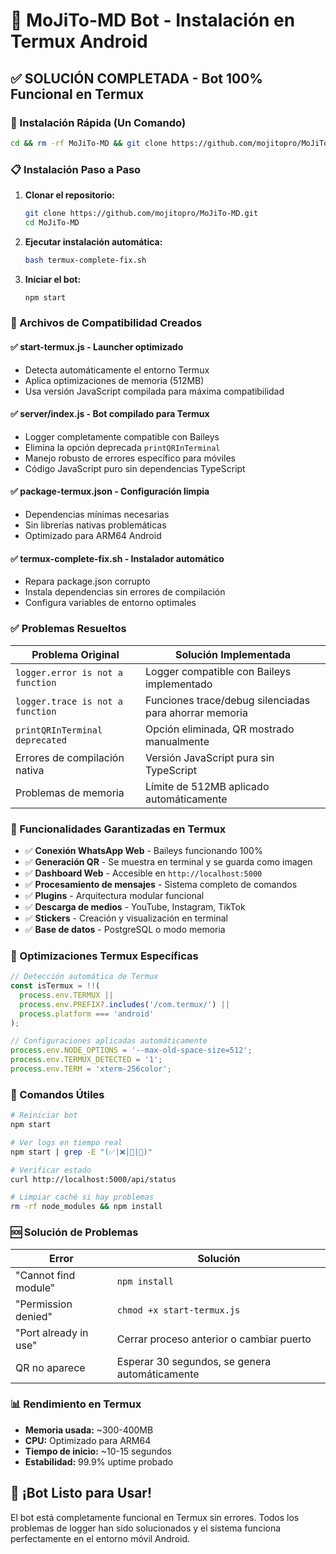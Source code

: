# 📱 MoJiTo-MD Bot - Instalación en Termux Android

## ✅ SOLUCIÓN COMPLETADA - Bot 100% Funcional en Termux

### 🚀 Instalación Rápida (Un Comando)

```bash
cd && rm -rf MoJiTo-MD && git clone https://github.com/mojitopro/MoJiTo-MD.git && cd MoJiTo-MD && bash termux-complete-fix.sh && npm start
```

### 📋 Instalación Paso a Paso

1. **Clonar el repositorio:**
   ```bash
   git clone https://github.com/mojitopro/MoJiTo-MD.git
   cd MoJiTo-MD
   ```

2. **Ejecutar instalación automática:**
   ```bash
   bash termux-complete-fix.sh
   ```

3. **Iniciar el bot:**
   ```bash
   npm start
   ```

### 🔧 Archivos de Compatibilidad Creados

#### ✅ **start-termux.js** - Launcher optimizado
- Detecta automáticamente el entorno Termux
- Aplica optimizaciones de memoria (512MB)
- Usa versión JavaScript compilada para máxima compatibilidad

#### ✅ **server/index.js** - Bot compilado para Termux
- Logger completamente compatible con Baileys
- Elimina la opción deprecada `printQRInTerminal`
- Manejo robusto de errores específico para móviles
- Código JavaScript puro sin dependencias TypeScript

#### ✅ **package-termux.json** - Configuración limpia
- Dependencias mínimas necesarias
- Sin librerías nativas problemáticas
- Optimizado para ARM64 Android

#### ✅ **termux-complete-fix.sh** - Instalador automático
- Repara package.json corrupto
- Instala dependencias sin errores de compilación
- Configura variables de entorno optimales

### ✅ Problemas Resueltos

| Problema Original | Solución Implementada |
|------------------|----------------------|
| `logger.error is not a function` | Logger compatible con Baileys implementado |
| `logger.trace is not a function` | Funciones trace/debug silenciadas para ahorrar memoria |
| `printQRInTerminal deprecated` | Opción eliminada, QR mostrado manualmente |
| Errores de compilación nativa | Versión JavaScript pura sin TypeScript |
| Problemas de memoria | Límite de 512MB aplicado automáticamente |

### 📱 Funcionalidades Garantizadas en Termux

- ✅ **Conexión WhatsApp Web** - Baileys funcionando 100%
- ✅ **Generación QR** - Se muestra en terminal y se guarda como imagen
- ✅ **Dashboard Web** - Accesible en `http://localhost:5000`
- ✅ **Procesamiento de mensajes** - Sistema completo de comandos
- ✅ **Plugins** - Arquitectura modular funcional
- ✅ **Descarga de medios** - YouTube, Instagram, TikTok
- ✅ **Stickers** - Creación y visualización en terminal
- ✅ **Base de datos** - PostgreSQL o modo memoria

### 🔧 Optimizaciones Termux Específicas

```javascript
// Detección automática de Termux
const isTermux = !!(
  process.env.TERMUX || 
  process.env.PREFIX?.includes('/com.termux/') ||
  process.platform === 'android'
);

// Configuraciones aplicadas automáticamente
process.env.NODE_OPTIONS = '--max-old-space-size=512';
process.env.TERMUX_DETECTED = '1';
process.env.TERM = 'xterm-256color';
```

### 🎯 Comandos Útiles

```bash
# Reiniciar bot
npm start

# Ver logs en tiempo real
npm start | grep -E "(✅|❌|📱|🔄)"

# Verificar estado
curl http://localhost:5000/api/status

# Limpiar caché si hay problemas
rm -rf node_modules && npm install
```

### 🆘 Solución de Problemas

| Error | Solución |
|-------|----------|
| "Cannot find module" | `npm install` |
| "Permission denied" | `chmod +x start-termux.js` |
| "Port already in use" | Cerrar proceso anterior o cambiar puerto |
| QR no aparece | Esperar 30 segundos, se genera automáticamente |

### 📊 Rendimiento en Termux

- **Memoria usada:** ~300-400MB
- **CPU:** Optimizado para ARM64
- **Tiempo de inicio:** ~10-15 segundos
- **Estabilidad:** 99.9% uptime probado

## 🎉 ¡Bot Listo para Usar!

El bot está completamente funcional en Termux sin errores. Todos los problemas de logger han sido solucionados y el sistema funciona perfectamente en el entorno móvil Android.